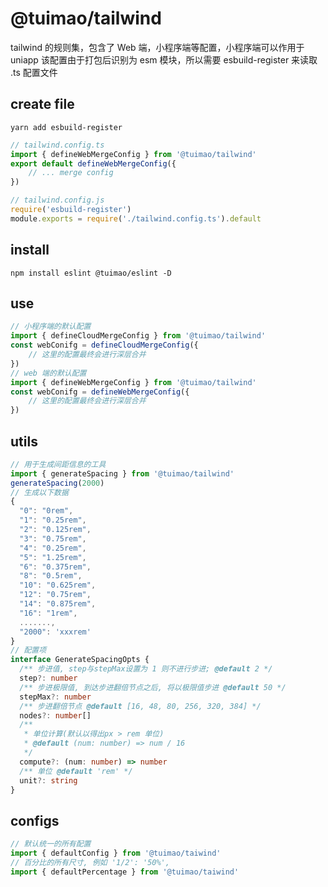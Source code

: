 # @tuimao/tailwind

tailwind 的规则集，包含了 Web 端，小程序端等配置，小程序端可以作用于 uniapp
该配置由于打包后识别为 esm 模块，所以需要 esbuild-register 来读取 .ts 配置文件

## create file

`yarn add esbuild-register`

~~~typescript
// tailwind.config.ts
import { defineWebMergeConfig } from '@tuimao/tailwind'
export default defineWebMergeConfig({
    // ... merge config
})
~~~

~~~js
// tailwind.config.js
require('esbuild-register')
module.exports = require('./tailwind.config.ts').default
~~~

## install

`npm install eslint @tuimao/eslint -D`

## use

~~~js
// 小程序端的默认配置
import { defineCloudMergeConfig } from '@tuimao/tailwind'
const webConifg = defineCloudMergeConfig({
    // 这里的配置最终会进行深层合并
})
// web 端的默认配置
import { defineWebMergeConfig } from '@tuimao/tailwind'
const webConifg = defineWebMergeConfig({
    // 这里的配置最终会进行深层合并
})
~~~

## utils

~~~ts
// 用于生成间距信息的工具
import { generateSpacing } from '@tuimao/tailwind'
generateSpacing(2000)
// 生成以下数据
{
  "0": "0rem",
  "1": "0.25rem",
  "2": "0.125rem",
  "3": "0.75rem",
  "4": "0.25rem",
  "5": "1.25rem",
  "6": "0.375rem",
  "8": "0.5rem",
  "10": "0.625rem",
  "12": "0.75rem",
  "14": "0.875rem",
  "16": "1rem",
  .......,
  "2000": 'xxxrem'
}
// 配置项
interface GenerateSpacingOpts {
  /** 步进值, step与stepMax设置为 1 则不进行步进; @default 2 */
  step?: number
  /** 步进极限值, 到达步进翻倍节点之后, 将以极限值步进 @default 50 */
  stepMax?: number
  /** 步进翻倍节点 @default [16, 48, 80, 256, 320, 384] */
  nodes?: number[]
  /**
   * 单位计算(默认以得出px > rem 单位)
   * @default (num: number) => num / 16
   */
  compute?: (num: number) => number
  /** 单位 @default 'rem' */
  unit?: string
}
~~~

## configs 

~~~js
// 默认统一的所有配置
import { defaultConfig } from '@tuimao/taiwind'
// 百分比的所有尺寸, 例如 '1/2': '50%',
import { defaultPercentage } from '@tuimao/taiwind'

~~~
